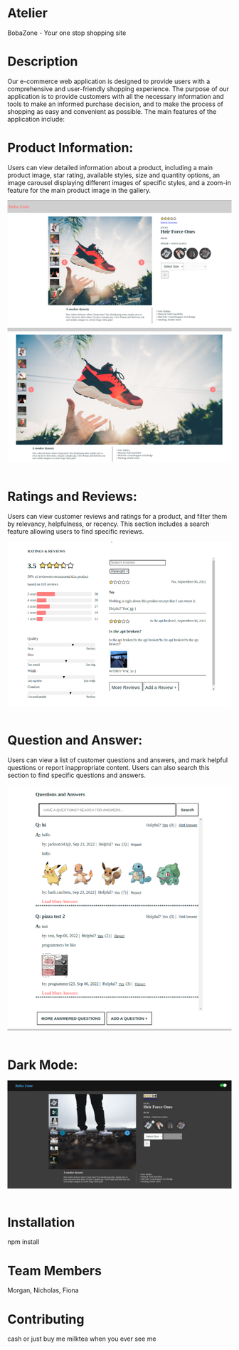 # Atelier
BobaZone - Your one stop shopping site

# Description
Our e-commerce web application is designed to provide users with a comprehensive and user-friendly shopping experience. The purpose of our application is to provide customers with all the necessary information and tools to make an informed purchase decision, and to make the process of shopping as easy and convenient as possible. The main features of the application include:

# Product Information:
Users can view detailed information about a product, including a main product image, star rating, available styles, size and quantity options, an image carousel displaying different images of specific styles, and a zoom-in feature for the main product image in the gallery.

<div align="center">
  <img src="Atelier_Product_Info.png">
  <img src="Atelier_Product_Info_Zoom.png">
</div>
<br/>

# Ratings and Reviews: 
Users can view customer reviews and ratings for a product, and filter them by relevancy, helpfulness, or recency. This section includes a search feature allowing users to find specific reviews.

<div align="center">
  <img src="Ratings_Reviews.png">
</div>
<br/>

# Question and Answer: 
Users can view a list of customer questions and answers, and mark helpful questions or report inappropriate content. Users can also search this section to find specific questions and answers.

<div align="center">
  <img src="Question_Answers.png">
</div>
<br/>

# Dark Mode:
<div align="center">
  <img src="Dark_Mode.png">
</div>
<br/>

# Installation
npm install

# Team Members
Morgan, Nicholas, Fiona

# Contributing
cash or just buy me milktea when you ever see me

